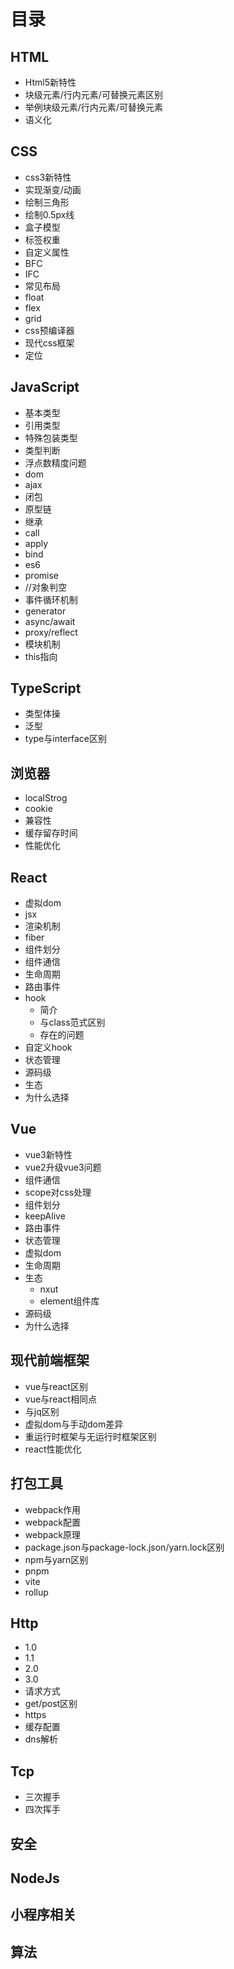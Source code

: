 # 目录
## HTML
- Html5新特性
- 块级元素/行内元素/可替换元素区别
- 举例块级元素/行内元素/可替换元素
- 语义化
## CSS
- css3新特性
- 实现渐变/动画
- 绘制三角形
- 绘制0.5px线
- 盒子模型
- 标签权重
- 自定义属性
- BFC
- IFC
- 常见布局
- float
- flex
- grid
- css预编译器
- 现代css框架
- 定位
## JavaScript
- 基本类型
- 引用类型
- 特殊包装类型
- 类型判断
- 浮点数精度问题
- dom
- ajax
- 闭包
- 原型链
- 继承
- call
- apply
- bind
- es6
- promise
- //对象判空
- 事件循环机制
- generator
- async/await
- proxy/reflect
- 模块机制
- this指向
## TypeScript
- 类型体操
- 泛型
- type与interface区别
## 浏览器
- localStrog
- cookie
- 兼容性
- 缓存留存时间
- 性能优化
## React
- 虚拟dom
- jsx
- 渲染机制
- fiber
- 组件划分
- 组件通信
- 生命周期
- 路由事件
- hook
  - 简介
  - 与class范式区别
  - 存在的问题
- 自定义hook
- 状态管理
- 源码级
- 生态
- 为什么选择
## Vue
- vue3新特性
- vue2升级vue3问题
- 组件通信
- scope对css处理
- 组件划分
- keepAlive
- 路由事件
- 状态管理
- 虚拟dom
- 生命周期
- 生态
  - nxut
  - element组件库
- 源码级
- 为什么选择
## 现代前端框架
- vue与react区别
- vue与react相同点
- 与jq区别
- 虚拟dom与手动dom差异
- 重运行时框架与无运行时框架区别
- react性能优化
## 打包工具
- webpack作用
- webpack配置
- webpack原理
- package.json与package-lock.json/yarn.lock区别
- npm与yarn区别
- pnpm
- vite
- rollup
## Http
- 1.0
- 1.1
- 2.0
- 3.0
- 请求方式
- get/post区别
- https
- 缓存配置
- dns解析
## Tcp
- 三次握手
- 四次挥手
## 安全

## NodeJs
## 小程序相关
## 算法